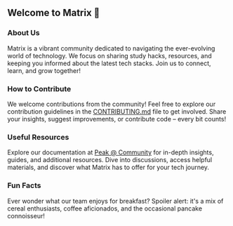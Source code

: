 ## Welcome to Matrix 🔰

### About Us
Matrix is a vibrant community dedicated to navigating the ever-evolving world of technology. We focus on sharing study hacks, resources, and keeping you informed about the latest tech stacks. Join us to connect, learn, and grow together!

### How to Contribute
We welcome contributions from the community! Feel free to explore our contribution guidelines in the [CONTRIBUTING.md](CONTRIBUTING.md) file to get involved. Share your insights, suggest improvements, or contribute code – every bit counts!

### Useful Resources
Explore our documentation at [Peak @ Community](https://drive.google.com/file/d/1VR_sZT2e7ULKgo4-InCNKgA5lsTLvoEg/view?usp=sharing) for in-depth insights, guides, and additional resources. Dive into discussions, access helpful materials, and discover what Matrix has to offer for your tech journey.

### Fun Facts
Ever wonder what our team enjoys for breakfast? Spoiler alert: it's a mix of cereal enthusiasts, coffee aficionados, and the occasional pancake connoisseur!
